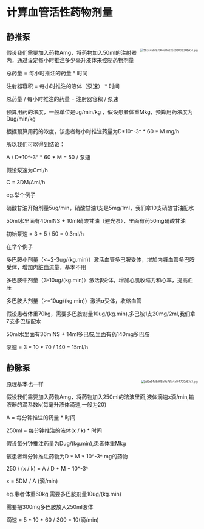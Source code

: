 # 计算血管活性药物剂量

## 静推泵

<img src="https://img.huihuige.xyz/images/2022/11/13/5b2c4abf97004cffe62cc36405246e04.jpg" alt="5b2c4abf97004cffe62cc36405246e04.jpg" style="zoom:50%; float:right" />假设我们需要加入药物Amg，将药物加入50ml的注射器内，通过设定每小时推注多少毫升液体来控制药物剂量

总药量 = 每小时推注的药量 * 时间

注射器容积 = 每小时推注的液体（泵速） * 时间

总药量 / 每小时推注的药量 = 注射器容积 / 泵速

预算用药的浓度，一般单位是ug/min/kg ，假设患者体重Mkg，预算用药浓度为Dug/min/kg

根据预算用药的浓度，该患者每小时推注药量为D*10^-3^ * 60 * M mg/h 

所以我们可以得到结论：

A /  D*10^-3^ * 60 * M = 50 / 泵速

假设泵速为Cml/h

C = 3DM/Aml/h

eg.举个例子

硝酸甘油开始剂量5ug/min，硝酸甘油1支是5mg/1ml，我们拿10支硝酸甘油配水

50ml水里面有40mlNS + 10ml硝酸甘油（避光泵），里面有药50mg硝酸甘油

初始泵速 = 3 * 5 / 50 = 0.3ml/h

在举个例子

多巴胺小剂量（<=2-3ug/(kg.min)）激活血管多巴胺受体，增加内脏血管多巴胺受体，增加内脏血流量，基本不用

多巴胺中剂量（3-10ug/(kg.min)）激活β受体，增加心肌收缩力和心率，提高血压

多巴胺大剂量（>=10ug/(kg.min)）激活α受体，收缩血管

假设患者体重70kg，需要多巴胺剂量10ug/(kg.min),多巴胺1支20mg/2ml,我们拿7支多巴胺配水

50ml水里面有36mlNS + 14ml多巴胺,里面有药140mg多巴胺

泵速 = 3 * 10 * 70 / 140 = 15ml/h

## 静脉泵

<img src="https://img.huihuige.xyz/images/2022/11/13/bd2e54a8df16a9b7d1a4a0f4700a63c3.jpg" alt="bd2e54a8df16a9b7d1a4a0f4700a63c3.jpg" border="0" style="zoom:50%; float:right" >                                                                      

原理基本也一样

假设我们需要加入药物Amg，将药物加入250ml的溶液里面,液体滴速x滴/min,输液器的滴系数k(每毫升液体滴速,一般为20)

A = 每分钟推注的药量 * 时间

250ml = 每分钟推注的液体(x / k) * 时间

假设每分钟推注药量为Dug/(kg.min),患者体重Mkg

该患者每分钟推注药物为D * M * 10^-3^ mg的药物

250 / (x / k) = A / D * M * 10^-3^

x  = 5DM / A (滴/min)

eg.患者体重60kg,需要多巴胺剂量10ug/(kg.min)

需要把300mg多巴胺放入250ml液体

滴速 = 5 * 10 * 60 / 300 = 10(滴/min)